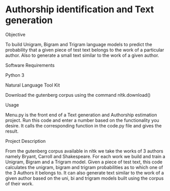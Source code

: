 # Authorship identification and Text generation
Objective

To build Unigram, Bigram and Trigram language models to predict the probability that a given piece of test text belongs 
to the work of a particular author. Also to generate a small text similar to the work of a given author.

Software Requirements

Python 3

Natural Language Tool Kit

Download the gutenberg corpus using the command nltk.download()

Usage

Menu.py is the front end of a Text generation and Authorship estimation project. Run this code and enter a number based on the functionality you desire. It calls the corresponding function in the code.py file and gives the result.

Project Description

From the gutenberg corpus available in nltk we take the works of 3 authors namely Bryant, Carroll and Shakespeare.
For each work we build and train a Unigram, Bigram and a Trigram model.
Given a piece of test text, this code calculates the unigram, bigram and trigram probabilities as to which one of the 3 Authors it belongs to.
It can also generate text similar to the work of a given author based on the uni, bi and trigram models built using the corpus of their work.

